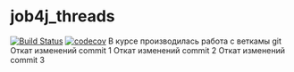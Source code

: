 # job4j_threads
[![Build Status](https://travis-ci.org/PetrBogomolov/job4j_threads.svg?branch=master)](https://travis-ci.org/PetrBogomolov/job4j_threads)
[![codecov](https://codecov.io/gh/PetrBogomolov/job4j_threads/branch/master/graph/badge.svg?token=NI5K7KDZCE)](https://codecov.io/gh/PetrBogomolov/job4j_threads)
В курсе производилась работа с веткамы git
Откат изменений commit 1
Откат изменений commit 2
Откат изменений commit 3